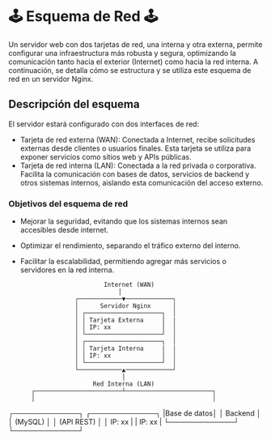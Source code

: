 # 🕹️ Esquema de Red 🕹️

Un servidor web con dos tarjetas de red, una interna y otra externa, permite configurar una infraestructura más robusta y segura, optimizando la comunicación tanto hacia el exterior (Internet) como hacia la red interna. A continuación, se detalla cómo se estructura y se utiliza este esquema de red en un servidor Nginx.

## Descripción del esquema

El servidor estará configurado con dos interfaces de red:

- Tarjeta de red externa (WAN): Conectada a Internet, recibe solicitudes externas desde clientes o usuarios finales. Esta tarjeta se utiliza para exponer servicios como sitios web y APIs públicas.  
- Tarjeta de red interna (LAN): Conectada a la red privada o corporativa. Facilita la comunicación con bases de datos, servicios de backend y otros sistemas internos, aislando esta comunicación del acceso externo.
  
### Objetivos del esquema de red

- Mejorar la seguridad, evitando que los sistemas internos sean accesibles desde internet.
- Optimizar el rendimiento, separando el tráfico externo del interno.
- Facilitar la escalabilidad, permitiendo agregar más servicios o servidores en la red interna.

                             Internet (WAN)
                                 │
                     ┌────────────▼─────────────┐
                     │      Servidor Nginx      │
                     │ ┌─────────────────────┐  │
                     │ │ Tarjeta Externa     │  |
                     │ │ IP: xx              │  │
                     │ └─────────────────────┘  │
                     │ ┌─────────────────────┐  │
                     │ │ Tarjeta Interna     |  |
                     │ │ IP: xx              │  │
                     │ └─────────────────────┘  │
                     └────────────▲─────────────┘
                                  │
                          Red Interna (LAN)
         ┌────────────────────────┴────────────────────────┐
         │                                                 │
 ┌─────────────┐                                   ┌─────────────┐
 |Base de datos│                                   │   Backend   │
 │  (MySQL)    │                                   │ (API REST)  │
 │ IP: xx      |                                   |  IP: xx     |
 └─────────────┘                                   └─────────────┘
